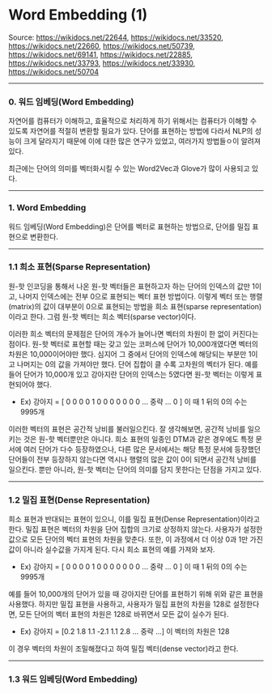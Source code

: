 # Word Embedding (1)

Source: https://wikidocs.net/22644, https://wikidocs.net/33520, https://wikidocs.net/22660, https://wikidocs.net/50739, https://wikidocs.net/69141, https://wikidocs.net/22885, https://wikidocs.net/33793, https://wikidocs.net/33930, https://wikidocs.net/50704

---

### 0. 워드 임베딩(Word Embedding)

자연어를 컴퓨터가 이해하고, 효율적으로 처리하게 하기 위해서는 컴퓨터가 이해할 수 있도록 자연어를 적절히 변환할 필요가 있다.
단어를 표현하는 방법에 다라서 NLP의 성능이 크게 달라지기 때문에 이에 대한 많은 연구가 있었고, 여러가지 방법들ㅇ이 알려져 있다.

최근에는 단어의 의미를 벡터화시킬 수 있는 Word2Vec과 Glove가 많이 사용되고 있다.

---

### 1. Word Embedding

워드 임베딩(Word Embedding)은 단어를 벡터로 표현하는 방법으로, 단어를 밀집 표현으로 변환한다.

---

### 1.1 희소 표현(Sparse Representation)

원-핫 인코딩을 통해서 나온 원-핫 벡터들은 표현하고자 하는 단어의 인덱스의 값만 1이고, 나머지 인덱스에는 전부 0으로 표현되는 벡터 표현 방법이다.
이렇게 벡터 또는 행렬(matrix)의 값이 대부분이 0으로 표현되는 방법을 희소 표현(sparse representation)이라고 한다.
그럼 원-핫 벡터는 희소 벡터(sparse vector)이다.

이러한 희소 벡터의 문제점은 단어의 개수가 늘어나면 벡터의 차원이 한 없이 커진다는 점이다.
원-핫 벡터로 표현할 때는 갖고 있는 코퍼스에 단어가 10,000개였다면 벡터의 차원은 10,000이어야만 했다.
심지어 그 중에서 단어의 인덱스에 해당되는 부분만 1이고 나머지는 0의 값을 가져야만 했다.
단어 집합이 클 수록 고차원의 벡터가 된다.
예를 들어 단어가 10,000개 있고 강아지란 단어의 인덱스는 5였다면 원-핫 벡터는 이렇게 표현되어야 했다.

- Ex) 강아지 = [ 0 0 0 0 1 0 0 0 0 0 0 0 ... 중략 ... 0 ]
  이 때 1 뒤의 0의 수는 9995개

이러한 벡터의 표현은 공간적 낭비를 불러일으킨다.
잘 생각해보면, 공간적 낭비를 일으키는 것은 원-핫 벡터뿐만은 아니다.
희소 표현의 일종인 DTM과 같은 경우에도 특정 문서에 여러 단어가 다수 등장하였으나, 다른 많은 문서에서는 해당 특정 문서에 등장했던 단어들이 전부 등장하지 않는다면 역시나 행렬의 많은 값이 0이 되면서 공간적 낭비를 일으킨다.
뿐만 아니라, 원-핫 벡터는 단어의 의미를 담지 못한다는 단점을 가지고 있다.

---

### 1.2 밀집 표현(Dense Representation)

희소 표현과 반대되는 표현이 있으니, 이를 밀집 표현(Dense Representation)이라고 한다.
밀집 표현은 벡터의 차원을 단어 집합의 크기로 상정하지 않는다.
사용자가 설정한 값으로 모든 단어의 벡터 표현의 차원을 맞춘다.
또한, 이 과정에서 더 이상 0과 1만 가진 값이 아니라 실수값을 가지게 된다.
다시 희소 표현의 예를 가져와 보자.

- Ex) 강아지 = [ 0 0 0 0 1 0 0 0 0 0 0 0 ... 중략 ... 0 ]
  이 때 1 뒤의 0의 수는 9995개

예를 들어 10,000개의 단어가 있을 때 강아지란 단어를 표현하기 위해 위와 같은 표현을 사용했다.
하지만 밀집 표현을 사용하고, 사용자가 밀집 표현의 차원을 128로 설정한다면, 모든 단어의 벡터 표현의 차원은 128로 바뀌면서 모든 값이 실수가 된다.

- Ex) 강아지 = [0.2 1.8 1.1 -2.1 1.1 2.8 ... 중략 ...]
  이 벡터의 차원은 128

이 경우 벡터의 차원이 조밀해졌다고 하여 밀집 벡터(dense vector)라고 한다.

---

### 1.3 워드 임베딩(Word Embedding)





